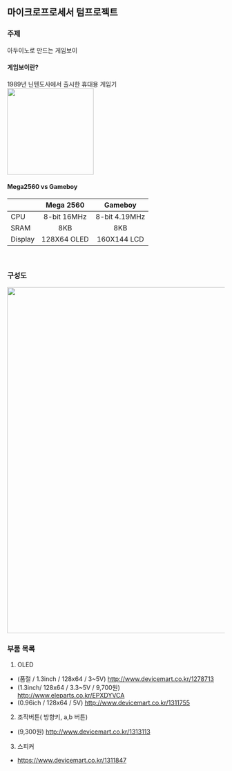 ## 마이크로프로세서 텀프로젝트

### 주제
 아두이노로 만드는 게임보이

#### 게임보이란?<br/>
 1989년 닌텐도사에서 출시한 휴대용 게임기<br/>
 <img src="https://upload.wikimedia.org/wikipedia/commons/thumb/7/7c/Game-Boy-FL.png/350px-Game-Boy-FL.png" width="200">
 
#### Mega2560 vs Gameboy

|     |Mega 2560|Gameboy|
|:----|:--------:|:----:|
|CPU| 8-bit 16MHz  |   8-bit 4.19MHz   |
|SRAM| 8KB  |8KB      |
|Display| 128X64 OLED  |   160X144 LCD  |

<br/>

### 구성도
<img src="http://i.imgur.com/sSq7SiD.jpg" width="800">


### 부품 목록

1. OLED
  * (품절 / 1.3inch / 128x64 / 3~5V) http://www.devicemart.co.kr/1278713
  * (1.3inch/ 128x64 / 3.3~5V / 9,700원) http://www.eleparts.co.kr/EPXDYVCA
  * (0.96ich / 128x64 / 5V) http://www.devicemart.co.kr/1311755
2. 조작버튼( 방향키, a,b 버튼) 
  * (9,300원) http://www.devicemart.co.kr/1313113
3. 스피커
  * https://www.devicemart.co.kr/1311847
